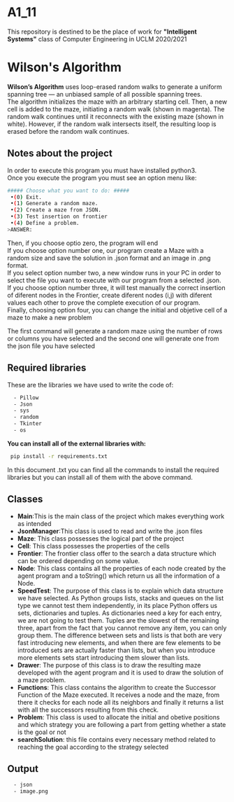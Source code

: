 # A1_11
This repository is destined to be the place of work for **"Intelligent Systems"** class of Computer Engineering in UCLM 2020/2021

# Wilson's Algorithm
**Wilson’s Algorithm** uses loop-erased random walks to generate a uniform spanning tree — an unbiased sample of all possible spanning trees.<br>
The algorithm initializes the maze with an arbitrary starting cell. Then, a new cell is added to the maze, initiating a random walk (shown in magenta). The random walk continues until it reconnects with the existing maze (shown in white). However, if the random walk intersects itself, the resulting loop is erased before the random walk continues.

## Notes about the project
In order to execute this program you must have installed python3.<br>
Once you execute the program you must see an option menu like: <br>
```sh
##### Choose what you want to do: #####
 •(0) Exit.
 •(1) Generate a random maze.
 •(2) Create a maze from JSON.
 •(3) Test insertion on frontier
 •(4) Define a problem.
>ANSWER:
 ```
 Then, if you choose optio zero, the program will end<br>
 If you choose option number one, our program create a Maze with a random size and save the solution in .json format and an image in .png format.<br>
 If you select option number two, a new window runs in your PC in order to select the file you want to execute with our program from a selected .json.<br>
 If you choose option number three, it will test manually the correct insertion of diferent nodes in the Frontier, create diferent nodes (i,j) with diferent values each other to prove the complete execution of our program.<br>
 Finally, choosing option four, you can change the initial and objetive cell of a maze to make a new problem<br>
 
 
The first command will generate a random maze using the number of rows or columns you have selected and the second one will generate one from the json file you have selected
## Required libraries
These are the libraries we have used to write the code of: 
```sh
  - Pillow
  - Json
  - sys
  - random
  - Tkinter
  - os
```
**You can install all of the external libraries with:** <br>

```sh
 pip install -r requirements.txt
```
In this document .txt you can find all the commands to install the required libraries but you can install all of them with the above command.

## Classes
  - **Main**:This is the main class of the project which makes everything work as intended
  - **JsonManager**:This class is used to read and write the .json files
  - **Maze**: This class possesses the logical part of the project
  - **Cell**: This class possesses the properties of the cells
  - **Frontier**: The frontier class offer to the search a data structure which can be ordered depending on some value.
  - **Node**: This class contains all the properties of each node created by the agent program and a toString() which return us all the information of a Node.
  - **SpeedTest**: The purpose of this class is to explain which data structure we have selected. As Python groups lists, stacks and queues on the list type we cannot test them independently, in its place Python offers us sets, dictionaries and tuples. As dictionaries need a key for each entry, we are not going to test them. Tuples are the slowest of the remaining three, apart from the fact that you cannot remove any item, you can only group them. The difference between sets and lists is that both are very fast introducing new elements, and when there are few elements to be introduced sets are actually faster than lists, but when you introduce more elements sets start introducing them slower than lists.
  - **Drawer**: The purpose of this class is to draw the resulting maze developed with the agent program and it is used to draw the solution of a maze problem.
  - **Functions**: This class contains the algorithm to create the Successor Function of the Maze executed. It receives a node and the maze, from there it checks for each node all its neighbors and finally it returns a list with all the successors resulting from this check.
  - **Problem**: This class is used to allocate the initial and obetive positions  and which strategy you are following a part from getting whether a state is the goal or not
  - **searchSolution**: this file contains every necessary method related to reaching the goal according to the strategy selected

## Output
```sh
  - json
  - image.png
```
